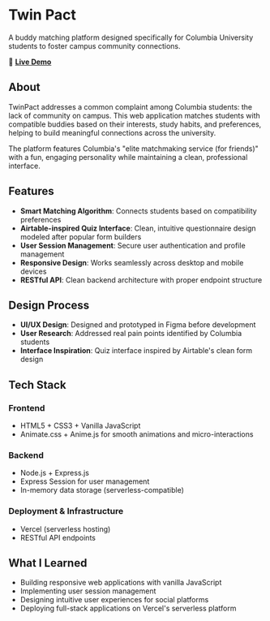 # Twin Pact 

A buddy matching platform designed specifically for Columbia University students to foster campus community connections.

🔗 **[Live Demo](https://twinpact-one.vercel.app/index.html)**

## About

TwinPact addresses a common complaint among Columbia students: the lack of community on campus. This web application matches students with compatible buddies based on their interests, study habits, and preferences, helping to build meaningful connections across the university.

The platform features Columbia's "elite matchmaking service (for friends)" with a fun, engaging personality while maintaining a clean, professional interface.

## Features

- **Smart Matching Algorithm**: Connects students based on compatibility preferences
- **Airtable-inspired Quiz Interface**: Clean, intuitive questionnaire design modeled after popular form builders
- **User Session Management**: Secure user authentication and profile management
- **Responsive Design**: Works seamlessly across desktop and mobile devices
- **RESTful API**: Clean backend architecture with proper endpoint structure

## Design Process

- **UI/UX Design**: Designed and prototyped in Figma before development
- **User Research**: Addressed real pain points identified by Columbia students
- **Interface Inspiration**: Quiz interface inspired by Airtable's clean form design

## Tech Stack

### Frontend
- HTML5 + CSS3 + Vanilla JavaScript
- Animate.css + Anime.js for smooth animations and micro-interactions

### Backend
- Node.js + Express.js
- Express Session for user management
- In-memory data storage (serverless-compatible)

### Deployment & Infrastructure
- Vercel (serverless hosting)
- RESTful API endpoints

## What I Learned
- Building responsive web applications with vanilla JavaScript
- Implementing user session management
- Designing intuitive user experiences for social platforms
- Deploying full-stack applications on Vercel's serverless platform
